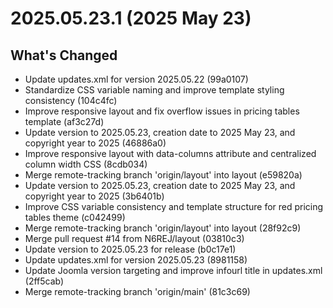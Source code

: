 # 2025.05.23.1 (2025 May 23)

## What's Changed

* Update updates.xml for version 2025.05.22 (99a0107)
* Standardize CSS variable naming and improve template styling consistency (104c4fc)
* Improve responsive layout and fix overflow issues in pricing tables template (af3c27d)
* Update version to 2025.05.23, creation date to 2025 May 23, and copyright year to 2025 (46886a0)
* Improve responsive layout with data-columns attribute and centralized column width CSS (8cdb034)
* Merge remote-tracking branch 'origin/layout' into layout (e59820a)
* Update version to 2025.05.23, creation date to 2025 May 23, and copyright year to 2025 (3b6401b)
* Improve CSS variable consistency and template structure for red pricing tables theme (c042499)
* Merge remote-tracking branch 'origin/layout' into layout (28f92c9)
* Merge pull request #14 from N6REJ/layout (03810c3)
* Update version to 2025.05.23 for release (b0c17e1)
* Update updates.xml for version 2025.05.23 (8981158)
* Update Joomla version targeting and improve infourl title in updates.xml (2ff5cab)
* Merge remote-tracking branch 'origin/main' (81c3c69)

